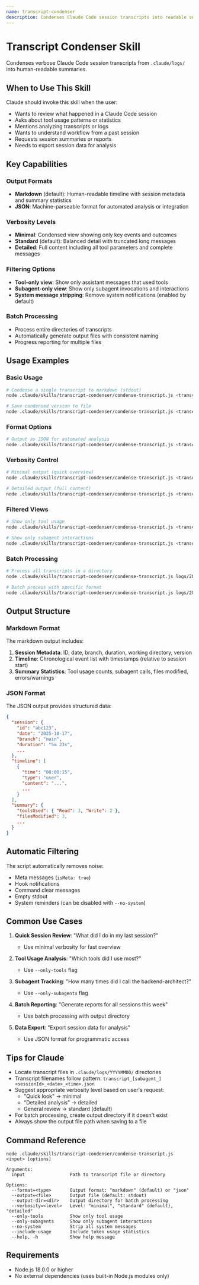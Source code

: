 ```yaml
---
name: transcript-condenser
description: Condenses Claude Code session transcripts into readable summaries by filtering metadata, system notifications, and command artifacts. Use when the user wants to review, analyze, or understand what happened in a Claude Code session, view tool usage patterns, or export session data. Triggers when user mentions "analyze session", "review transcript", "condense logs", "what tools did I use", or similar workflow analysis requests.
---
```


# Transcript Condenser Skill

Condenses verbose Claude Code session transcripts from `.claude/logs/` into human-readable summaries.

## When to Use This Skill

Claude should invoke this skill when the user:
- Wants to review what happened in a Claude Code session
- Asks about tool usage patterns or statistics
- Mentions analyzing transcripts or logs
- Wants to understand workflow from a past session
- Requests session summaries or reports
- Needs to export session data for analysis

## Key Capabilities

### Output Formats
- **Markdown** (default): Human-readable timeline with session metadata and summary statistics
- **JSON**: Machine-parseable format for automated analysis or integration

### Verbosity Levels
- **Minimal**: Condensed view showing only key events and outcomes
- **Standard** (default): Balanced detail with truncated long messages
- **Detailed**: Full content including all tool parameters and complete messages

### Filtering Options
- **Tool-only view**: Show only assistant messages that used tools
- **Subagent-only view**: Show only subagent invocations and interactions
- **System message stripping**: Remove system notifications (enabled by default)

### Batch Processing
- Process entire directories of transcripts
- Automatically generate output files with consistent naming
- Progress reporting for multiple files

## Usage Examples

### Basic Usage
```bash
# Condense a single transcript to markdown (stdout)
node .claude/skills/transcript-condenser/condense-transcript.js <transcript-file>

# Save condensed version to file
node .claude/skills/transcript-condenser/condense-transcript.js <transcript-file> --output=summary.md
```

### Format Options
```bash
# Output as JSON for automated analysis
node .claude/skills/transcript-condenser/condense-transcript.js <transcript-file> --format=json --output=session.json
```

### Verbosity Control
```bash
# Minimal output (quick overview)
node .claude/skills/transcript-condenser/condense-transcript.js <transcript-file> --verbosity=minimal

# Detailed output (full content)
node .claude/skills/transcript-condenser/condense-transcript.js <transcript-file> --verbosity=detailed
```

### Filtered Views
```bash
# Show only tool usage
node .claude/skills/transcript-condenser/condense-transcript.js <transcript-file> --only-tools

# Show only subagent interactions
node .claude/skills/transcript-condenser/condense-transcript.js <transcript-file> --only-subagents
```

### Batch Processing
```bash
# Process all transcripts in a directory
node .claude/skills/transcript-condenser/condense-transcript.js logs/20251017/ --output-dir=condensed/

# Batch process with specific format
node .claude/skills/transcript-condenser/condense-transcript.js logs/20251017/ --output-dir=condensed/ --format=json
```

## Output Structure

### Markdown Format
The markdown output includes:
1. **Session Metadata**: ID, date, branch, duration, working directory, version
2. **Timeline**: Chronological event list with timestamps (relative to session start)
3. **Summary Statistics**: Tool usage counts, subagent calls, files modified, errors/warnings

### JSON Format
The JSON output provides structured data:
```json
{
  "session": {
    "id": "abc123",
    "date": "2025-10-17",
    "branch": "main",
    "duration": "5m 23s",
    ...
  },
  "timeline": [
    {
      "time": "00:00:15",
      "type": "user",
      "content": "...",
      ...
    }
  ],
  "summary": {
    "toolsUsed": { "Read": 3, "Write": 2 },
    "filesModified": 3,
    ...
  }
}
```

## Automatic Filtering

The script automatically removes noise:
- Meta messages (`isMeta: true`)
- Hook notifications
- Command clear messages
- Empty stdout
- System reminders (can be disabled with `--no-system`)

## Common Use Cases

1. **Quick Session Review**: "What did I do in my last session?"
   - Use minimal verbosity for fast overview

2. **Tool Usage Analysis**: "Which tools did I use most?"
   - Use `--only-tools` flag

3. **Subagent Tracking**: "How many times did I call the backend-architect?"
   - Use `--only-subagents` flag

4. **Batch Reporting**: "Generate reports for all sessions this week"
   - Use batch processing with output directory

5. **Data Export**: "Export session data for analysis"
   - Use JSON format for programmatic access

## Tips for Claude

- Locate transcript files in `.claude/logs/YYYYMMDD/` directories
- Transcript filenames follow pattern: `transcript_[subagent_]<sessionId>_<date>_<time>.json`
- Suggest appropriate verbosity level based on user's request:
  - "Quick look" → minimal
  - "Detailed analysis" → detailed
  - General review → standard (default)
- For batch processing, create output directory if it doesn't exist
- Always show the output file path when saving to a file

## Command Reference

```
node .claude/skills/transcript-condenser/condense-transcript.js <input> [options]

Arguments:
  input                 Path to transcript file or directory

Options:
  --format=<type>       Output format: "markdown" (default) or "json"
  --output=<file>       Output file (default: stdout)
  --output-dir=<dir>    Output directory for batch processing
  --verbosity=<level>   Level: "minimal", "standard" (default), "detailed"
  --only-tools          Show only tool usage
  --only-subagents      Show only subagent interactions
  --no-system           Strip all system messages
  --include-usage       Include token usage statistics
  --help, -h            Show help message
```

## Requirements

- Node.js 18.0.0 or higher
- No external dependencies (uses built-in Node.js modules only)
